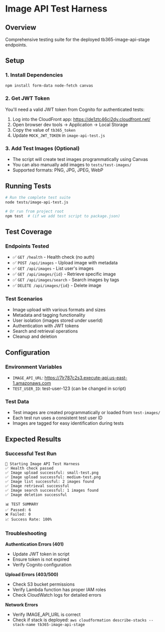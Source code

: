 # Image API Test Harness

## Overview
Comprehensive testing suite for the deployed tb365-image-api-stage endpoints.

## Setup

### 1. Install Dependencies
```bash
npm install form-data node-fetch canvas
```

### 2. Get JWT Token
You'll need a valid JWT token from Cognito for authenticated tests:
1. Log into the CloudFront app: https://de1ztc46ci2dy.cloudfront.net/
2. Open browser dev tools → Application → Local Storage
3. Copy the value of `tb365_token`
4. Update `MOCK_JWT_TOKEN` in `image-api-test.js`

### 3. Add Test Images (Optional)
- The script will create test images programmatically using Canvas
- You can also manually add images to `tests/test-images/`
- Supported formats: PNG, JPG, JPEG, WebP

## Running Tests

```bash
# Run the complete test suite
node tests/image-api-test.js

# Or run from project root
npm test  # (if we add test script to package.json)
```

## Test Coverage

### Endpoints Tested
- ✅ `GET /health` - Health check (no auth)
- ✅ `POST /api/images` - Upload image with metadata
- ✅ `GET /api/images` - List user's images
- ✅ `GET /api/images/{id}` - Retrieve specific image
- ✅ `GET /api/images/search` - Search images by tags
- ✅ `DELETE /api/images/{id}` - Delete image

### Test Scenarios
- Image upload with various formats and sizes
- Metadata and tagging functionality
- User isolation (images stored under userId)
- Authentication with JWT tokens
- Search and retrieval operations
- Cleanup and deletion

## Configuration

### Environment Variables
- `IMAGE_API_URL`: https://7lr787c2s3.execute-api.us-east-1.amazonaws.com
- `TEST_USER_ID`: test-user-123 (can be changed in script)

### Test Data
- Test images are created programmatically or loaded from `test-images/`
- Each test run uses a consistent test user ID
- Images are tagged for easy identification during tests

## Expected Results

### Successful Test Run
```
🚀 Starting Image API Test Harness
✅ Health check passed
✅ Image upload successful: small-test.png
✅ Image upload successful: medium-test.png
✅ Image list successful: 2 images found
✅ Image retrieval successful
✅ Image search successful: 1 images found
✅ Image deletion successful

📊 TEST SUMMARY
✅ Passed: 6
❌ Failed: 0
📈 Success Rate: 100%
```

### Troubleshooting

**Authentication Errors (401)**
- Update JWT token in script
- Ensure token is not expired
- Verify Cognito configuration

**Upload Errors (403/500)**
- Check S3 bucket permissions
- Verify Lambda function has proper IAM roles
- Check CloudWatch logs for detailed errors

**Network Errors**
- Verify IMAGE_API_URL is correct
- Check if stack is deployed: `aws cloudformation describe-stacks --stack-name tb365-image-api-stage`